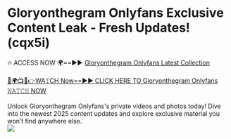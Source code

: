 # Gloryonthegram Onlyfans Exclusive Content Leak - Fresh Updates! (cqx5i)

🔥 ACCESS NOW 🌍==►► <a href="https://tinyurl.com/kvy9nzfs" rel="nofollow">Gloryonthegram Onlyfans Latest Collection</a>
<br><br>
[🔴🌍📺📱👉WA𝚃CH Now==►► CLICK HERE TO Gloryonthegram Onlyfans 𝚆𝙰𝚃𝙲𝙷 NOW](https://tinyurl.com/kvy9nzfs)
<br><br>
Unlock Gloryonthegram Onlyfans's private videos and photos today! Dive into the newest 2025 content updates and explore exclusive material you won’t find anywhere else.
<br>
<a href="https://tinyurl.com/kvy9nzfs" rel="nofollow" data-target="animated-image.originalLink"><img src="https://camo.githubusercontent.com/8a4f000d20f83aca3bf7ec5f350d767afa0574a8a352519fd8cfa583a6f93a33/68747470733a2f2f692e696d6775722e636f6d2f644a486b345a712e676966" data-canonical-src="https://i.imgur.com/dJHk4Zq.gif" style="max-width: 100%; display: inline-block;" data-target="animated-image.originalImage"></a>
<br>
